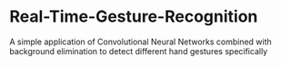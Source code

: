 # Real-Time-Gesture-Recognition
A simple application of Convolutional Neural Networks combined with background elimination to detect different hand gestures specifically
